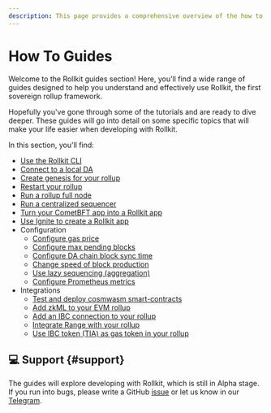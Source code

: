 ```yaml
---
description: This page provides a comprehensive overview of the how to guides available for Rollkit.
---
```


# How To Guides

Welcome to the Rollkit guides section! Here, you'll find a wide range of guides
designed to help you understand and effectively use Rollkit, the first sovereign
rollup framework.

Hopefully you've gone through some of the tutorials and are ready to dive
deeper. These guides will go into detail on some specific topics that will make
your life easier when developing with Rollkit.

In this section, you'll find:

* [Use the Rollkit CLI](/guides/use-rollkit-cli)
* [Connect to a local DA](/guides/connect-local-da)
* [Create genesis for your rollup](/guides/create-genesis)
* [Restart your rollup](/guides/restart-rollup)
* [Run a rollup full node](/guides/full-node)
* [Run a centralized sequencer](/guides/centralized-sequencer)
* [Turn your CometBFT app into a Rollkit app](/guides/cometbft-to-rollkit)
* [Use Ignite to create a Rollkit app](/guides/ignite-rollkit)
* Configuration
  * [Configure gas price](/guides/gas-price)
  * [Configure max pending blocks](/guides/max-pending-blocks)
  * [Configure DA chain block sync time](/guides/da-block-time)
  * [Change speed of block production](/guides/block-times)
  * [Use lazy sequencing (aggregation)](/guides/lazy-sequencing)
  * [Configure Prometheus metrics](/guides/metrics)
* Integrations
  * [Test and deploy cosmwasm smart-contracts](/guides/cw-orch)
  * [Add zkML to your EVM rollup](/guides/zkml)
  * [Add an IBC connection to your rollup](/guides/ibc-connection)
  * [Integrate Range with your rollup](/guides/rollkit-monitoring)
  * [Use IBC token (TIA) as gas token in your rollup](/guides/use-tia-for-gas)



## 💻 Support {#support}

The guides will explore developing with Rollkit, which is still in Alpha stage.
If you run into bugs, please write a GitHub
[issue](https://github.com/rollkit/docs/issues/new) or let us know in our
[Telegram](https://t.me/rollkit).
